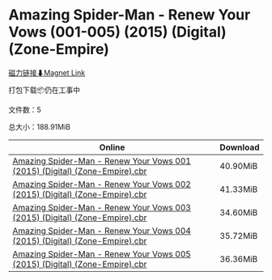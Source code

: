 # Amazing Spider-Man - Renew Your Vows (001-005) (2015) (Digital) (Zone-Empire)

[磁力链接⬇Magnet Link](magnet:?xt=urn:btih:372e82ef6a223b8db82538a709edeb833a331133&dn=Amazing%20Spider-Man%20-%20Renew%20Your%20Vows%20%28001-005%29%20%282015%29%20%28Digital%29%20%28Zone-Empire%29)

打包下载📦仍在工事中

文件数：5

总大小：188.91MiB

Online | Download
--- | ---
[Amazing Spider-Man - Renew Your Vows 001 (2015) (Digital) (Zone-Empire).cbr](https://github.com/alicewish/markdown/blob/master/comic/Amazing-Spider-Man-Renew-Your-Vows-001-2015-Digital-Zone-Empire-cbr.md) | 40.90MiB
[Amazing Spider-Man - Renew Your Vows 002 (2015) (Digital) (Zone-Empire).cbr](https://github.com/alicewish/markdown/blob/master/comic/Amazing-Spider-Man-Renew-Your-Vows-002-2015-Digital-Zone-Empire-cbr.md) | 41.33MiB
[Amazing Spider-Man - Renew Your Vows 003 (2015) (Digital) (Zone-Empire).cbr](https://github.com/alicewish/markdown/blob/master/comic/Amazing-Spider-Man-Renew-Your-Vows-003-2015-Digital-Zone-Empire-cbr.md) | 34.60MiB
[Amazing Spider-Man - Renew Your Vows 004 (2015) (Digital) (Zone-Empire).cbr](https://github.com/alicewish/markdown/blob/master/comic/Amazing-Spider-Man-Renew-Your-Vows-004-2015-Digital-Zone-Empire-cbr.md) | 35.72MiB
[Amazing Spider-Man - Renew Your Vows 005 (2015) (Digital) (Zone-Empire).cbr](https://github.com/alicewish/markdown/blob/master/comic/Amazing-Spider-Man-Renew-Your-Vows-005-2015-Digital-Zone-Empire-cbr.md) | 36.36MiB
